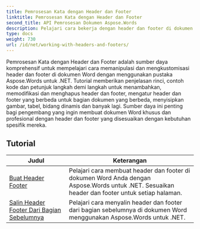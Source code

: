 ```yaml
---
title: Pemrosesan Kata dengan Header dan Footer
linktitle: Pemrosesan Kata dengan Header dan Footer
second_title: API Pemrosesan Dokumen Aspose.Words
description: Pelajari cara bekerja dengan header dan footer di dokumen Word menggunakan Aspose.Words untuk .NET. Tutorial lengkap dan contoh praktis.
type: docs
weight: 730
url: /id/net/working-with-headers-and-footers/
---
```


Pemrosesan Kata dengan Header dan Footer adalah sumber daya komprehensif untuk mempelajari cara memanipulasi dan mengkustomisasi header dan footer di dokumen Word dengan menggunakan pustaka Aspose.Words untuk .NET. Tutorial memberikan penjelasan rinci, contoh kode dan petunjuk langkah demi langkah untuk menambahkan, memodifikasi dan menghapus header dan footer, mengatur header dan footer yang berbeda untuk bagian dokumen yang berbeda, menyisipkan gambar, tabel, bidang dinamis dan banyak lagi. Sumber daya ini penting bagi pengembang yang ingin membuat dokumen Word khusus dan profesional dengan header dan footer yang disesuaikan dengan kebutuhan spesifik mereka.


 ## Tutorial
| Judul | Keterangan |
| --- | --- |
| [Buat Header Footer](./create-header-footer/) | Pelajari cara membuat header dan footer di dokumen Word Anda dengan Aspose.Words untuk .NET. Sesuaikan header dan footer untuk setiap halaman. |
| [Salin Header Footer Dari Bagian Sebelumnya](./copy-headers-footers-from-previous-section/) | Pelajari cara menyalin header dan footer dari bagian sebelumnya di dokumen Word menggunakan Aspose.Words untuk .NET. |